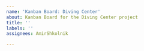 ```yaml
---
name: 'Kanban Board: Diving Center'
about: Kanban Board for the Diving Center project
title: ''
labels: ''
assignees: AmirShkolnik

---
```




